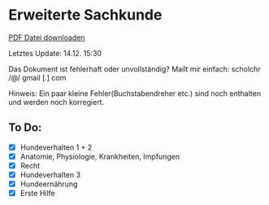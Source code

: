 Erweiterte Sachkunde
===========

[PDF Datei downloaden](https://github.com/scholchr/erweiterte-sachkunde/blob/master/erweiterte_sachkunde.pdf?raw=true)

Letztes Update: 14.12. 15:30

Das Dokument ist fehlerhaft oder unvollständig?
Mailt mir einfach: scholchr /@/ gmail [.] com

Hinweis: Ein paar kleine Fehler(Buchstabendreher etc.) sind noch enthalten und werden noch korregiert.

To Do:
------
- [x] Hundeverhalten 1 + 2
- [x] Anatomie, Physiologie, Krankheiten, Impfungen
- [x] Recht
- [x] Hundeverhalten 3
- [x] Hundeernährung
- [x] Erste Hilfe